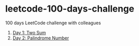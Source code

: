 # leetcode-100-days-challenge
100 days LeetCode challenge with colleagues

1. [Day 1: Two Sum](https://leetcode.com/problems/two-sum/)
2. [Day 2: Palindrome Number](https://leetcode.com/problems/palindrome-number/description/)
